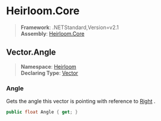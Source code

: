 # Heirloom.Core

> **Framework**: .NETStandard,Version=v2.1  
> **Assembly**: [Heirloom.Core][0]  

## Vector.Angle

> **Namespace**: [Heirloom][0]  
> **Declaring Type**: [Vector][1]  

### Angle

Gets the angle this vector is pointing with reference to [Right][2] .

```cs
public float Angle { get; }
```

[0]: ../../../Heirloom.Core.md
[1]: ../Vector.md
[2]: Right.md
